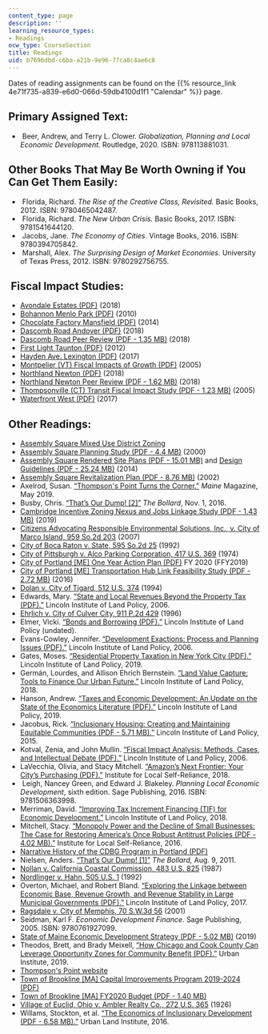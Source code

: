 ```yaml
---
content_type: page
description: ''
learning_resource_types:
- Readings
ocw_type: CourseSection
title: Readings
uid: b7696dbd-c6ba-a21b-9e96-77ca8c4ae6c8
---
```


Dates of reading assignments can be found on the {{% resource_link 4e71f735-a839-e6d0-066d-59db4100d1f1 "Calendar" %}} page.

Primary Assigned Text:
----------------------

*    Beer, Andrew, and Terry L. Clower. _Globalization, Planning and Local Economic Development._ Routledge, 2020. ISBN: 978113881031.

Other Books That May Be Worth Owning if You Can Get Them Easily:
----------------------------------------------------------------

*    Florida, Richard. _The Rise of the Creative Class, Revisited._ Basic Books, 2012. ISBN: 9780465042487. 
*    Florida, Richard. _The New Urban Crisis._ Basic Books, 2017. ISBN: 9781541644120. 
*    Jacobs, Jane. _The Economy of Cities._ Vintage Books, 2016. ISBN: 9780394705842. 
*    Marshall, Alex. _The Surprising Design of Market Economies._ University of Texas Press, 2012. ISBN: 9780292756755.

 Fiscal Impact Studies:
-----------------------

*   [Avondale Estates (PDF)](https://www.avondaleestates.org/DocumentCenter/View/2409/Fiscal-Impact-Report) (2018)
*   [Bohannon Menlo Park (PDF)](https://www.menlopark.org/DocumentCenter/View/3034/Final-Fiscal-Impact-Analysis?bidId=) (2010)
*   [Chocolate Factory Mansfield (PDF)](https://www.mansfieldma.com/DocumentCenter/View/607/Fiscal-Impact-PDF) (2014)
*   [Dascomb Road Andover (PDF)](https://andoverma.gov/DocumentCenter/View/5380/20180601-Dascomb-Road-Project-Fiscal-Impact-Analysis-All-Commercial-Plan) (2018)
*   [Dascomb Road Peer Review (PDF - 1.35 MB)](https://andoverma.gov/DocumentCenter/View/5417/20181204-RKG-Associates-Inc-Fiscal-Impact-Analysis-Peer-Review-No-1) (2018)
*   [First Light Taunton (PDF)](https://www.taunton-ma.gov/sites/g/files/vyhlif1311/f/uploads/hra-_fiscal_impact_report.pdf) (2012)
*   [Hayden Ave. Lexington (PDF)](https://www.lexingtonma.gov/sites/g/files/vyhlif3351/f/pages/9._fiscal_impact_analysis.pdf) (2017)
*   [Montpelier (VT) Fiscal Impacts of Growth (PDF)](https://www.montpelier-vt.org/DocumentCenter/View/1424/A-Study-and-Analysis-of-the-Fiscal-Impacts-of-Growth-in-the-City-of-Montpelier-PDF?bidId=) (2005)
*   [Northland Newton (PDF)](https://www.newtonma.gov/home/showpublisheddocument?id=49313) (2018)
*   [Northland Newton Peer Review (PDF - 1.62 MB)](http://www.newtonma.gov/civicax/filebank/documents/101146) (2018)
*   [Thompsonville (CT) Transit Fiscal Impact Study (PDF - 1.23 MB)](https://www.enfield-ct.gov/DocumentCenter/View/6537/Thompsonville-Transit-Center---Economic-and-Fiscal-Impact-Study) (2005)
*   [Waterfront West (PDF)](https://www.cityofnewburyport.com/sites/g/files/vyhlif3521/f/uploads/6_-_fiscal_impact_analysis_-_waterfront_west.pdf) (2017)

Other Readings:
---------------

*   [Assembly Square Mixed Use District Zoning](https://library.municode.com/ma/somerville/codes/zoning_ordinances?nodeId=Chapter%207%20-%20Special%20Districts)
*   [Assembly Square Planning Study (PDF - 4.4 MB)](http://archive.somervillema.gov/sites/default/files/documents/asps2.pdf) (2000)
*   [Assembly Square Rendered Site Plans (PDF - 15.01 MB)](http://archive.somervillema.gov/sites/default/files/documents/RenderedSitePlans.pdf) and [Design Guidelines (PDF - 25.24 MB)](http://archive.somervillema.gov/sites/default/files/documents/DesignGuidelines.pdf) (2014)
*    [Assembly Square Revitalization Plan (PDF - 8.76 MB)](http://archive.somervillema.gov/sites/default/files/documents/Assembly%20Square%20Revit%20Plan.pdf) (2002)   
*   Axelrod, Susan. [“Thompson's Point Turns the Corner.”](https://www.themainemag.com/features/thompsons-point-turns-the-corner/) _Maine_ Magazine, May 2019.
*   Busby, Chris. [“That’s Our Dump! \[2\]”](https://thebollard.com/2016/11/01/thats-our-dump-2/) _The Bollard_, Nov. 1, 2016.
*   [Cambridge Incentive Zoning Nexus and Jobs Linkage Study (PDF - 1.43 MB)](https://www.cambridgema.gov/news/~/media/69F3CEE26609432EA86CCC6C72E73C59.ashx) (2019) 
*   [Citizens Advocating Responsible Environmental Solutions, Inc., v. City of Marco Island, 959 So.2d 203](https://scholar.google.com/scholar_case?case=7996334369085967084&q=Citizens+Advocating+Responsible+Environmental+Solutions,+Inc.,+v.+Cit%E2%80%A6) (2007)
*   [City of Boca Raton v. State, 595 So.2d 25](https://scholar.google.com/scholar_case?case=3756918873607349095&q=City+of+Boca+Raton+v.+State,+595+So.2d+25+) (1992)
*   [City of Pittsburgh v. Alco Parking Corporation, 417 U.S. 369](https://scholar.google.com/scholar_case?case=4634847201439227307&q=City+of+Pittsburgh+v.+Alco+Parking+Corporation,+417+U.S.+369+) (1974)
*   [City of Portland \[ME\] One Year Action Plan (PDF)](http://www.portlandprf.com/DocumentCenter/View/25904/Action-Plan-2019) FY 2020 (FFY2019)
*   [City of Portland \[ME\] Transportation Hub Link Feasibility Study (PDF - 2.72 MB)](https://www.portlandmaine.gov/DocumentCenter/View/14793) (2016)
*   [Dolan v. City of Tigard, 512 U.S. 374](https://scholar.google.com/scholar_case?case=8551511773686011796&q=Dolan+v.+City+of+Tigard,+512+U.S.+374+) (1994)
*   Edwards, Mary. [“State and Local Revenues Beyond the Property Tax (PDF).”](https://citeseerx.ist.psu.edu/viewdoc/download?doi=10.1.1.626.8474&rep=rep1&type=pdf) Lincoln Institute of Land Policy, 2006.
*   [Ehrlich v. City of Culver City, 911 P.2d 429](https://scholar.google.com/scholar_case?case=15419432935028874278&q=Ehrlich+v.+City+of+Culver+City,+911+P.2d+429+) (1996)
*   Elmer, Vicki. [“Bonds and Borrowing (PDF).”](https://www.cdfa.net/cdfa/cdfaweb.nsf/ord/201410_BondsAndBorrowing2006.html/$file/elmer-bonds.pdf) Lincoln Institute of Land Policy (undated).
*   Evans-Cowley, Jennifer. [“Development Exactions: Process and Planning Issues (PDF).”](http://www.impactfees.com/publications%20pdf/evans-cowley-planning.pdf) Lincoln Institute of Land Policy, 2006.
*   Gates, Moses. [“Residential Property Taxation in New York City (PDF).”](https://www.lincolninst.edu/sites/default/files/pubfiles/gates_wp19mg1.pdf) Lincoln Institute of Land Policy, 2019. 
*   Germán, Lourdes, and Allison Ehrich Bernstein. [“Land Value Capture: Tools to Finance Our Urban Future.”](https://www.lincolninst.edu/publications/policy-briefs/land-value-return) Lincoln Institute of Land Policy, 2018. 
*   Hanson, Andrew. [“Taxes and Economic Development: An Update on the State of the Economics Literature (PDF).”](https://www.lincolninst.edu/sites/default/files/pubfiles/hanson_wp19ah2.pdf) Lincoln Institute of Land Policy, 2019. 
*   Jacobus, Rick. [“Inclusionary Housing: Creating and Maintaining Equitable Communities (PDF - 5.71 MB).”](https://www.lincolninst.edu/sites/default/files/pubfiles/inclusionary-housing-full_0.pdf) Lincoln Institute of Land Policy, 2015. 
*   Kotval, Zenia, and John Mullin. [“Fiscal Impact Analysis: Methods, Cases, and Intellectual Debate (PDF).”](https://www.lincolninst.edu/sites/default/files/pubfiles/kotval-wp06zk2.pdf) Lincoln Institute of Land Policy, 2006. 
*   LaVecchia, Olivia, and Stacy Mitchell. [“Amazon’s Next Frontier: Your City’s Purchasing (PDF).”](https://ilsr.org/wp-content/uploads/2018/07/ILSR_AmazonsNextFrontier_Final.pdf) Institute for Local Self-Reliance, 2018.
*    Leigh, Nancey Green, and Edward J. Blakeley. _Planning Local Economic Development_, sixth edition. Sage Publishing, 2016. ISBN: 9781506363998.
*   Merriman, David. [“Improving Tax Increment Financing (TIF) for Economic Development.”](https://www.lincolninst.edu/publications/policy-focus-reports/improving-tax-increment-financing-tif-economic-development) Lincoln Institute of Land Policy, 2018. 
*   Mitchell, Stacy. [“Monopoly Power and the Decline of Small Businesses: The Case for Restoring America’s Once Robust Antitrust Policies (PDF - 4.02 MB).”](https://ilsr.org/wp-content/uploads/2018/03/MonopolyPower-SmallBusiness.pdf) Institute for Local Self-Reliance, 2016.
*   [Narrative History of the CDBG Program in Portland (PDF)](http://www.portlandprf.com/DocumentCenter/View/20527)
*   Nielsen, Anders. [“That’s Our Dump! \[1\]”](https://thebollard.com/2011/08/09/thats-our-dump/) _The Bollard,_ Aug. 9, 2011.
*   [Nollan v. California Coastal Commission, 483 U.S. 825](https://scholar.google.com/scholar_case?case=10841693014473793601&q=+Nollan+v.+California+Coastal+Commission,+483+U.S.+825+) (1987)
*   [Nordlinger v. Hahn, 505 U.S. 1](https://supreme.justia.com/cases/federal/us/505/1/) (1992)
*   Overton, Michael, and Robert Bland. [“Exploring the Linkage between Economic Base, Revenue Growth, and Revenue Stability in Large Municipal Governments (PDF).”](https://www.lincolninst.edu/sites/default/files/pubfiles/overton_wp17mo1.pdf) Lincoln Institute of Land Policy, 2017.
*   [Ragsdale v. City of Memphis, 70 S.W.3d 56](https://scholar.google.com/scholar_case?case=2199090349180422202&q=Ragsdale+v.+City+of+Memphis,+70+S.W.3d+56+) (2001)
*   Seidman, Karl F. _Economic Development Finance_. Sage Publishing, 2005. ISBN: 9780761927099.
*   [State of Maine Economic Development Strategy (PDF - 5.02 MB)](https://www.maine.gov/decd/sites/maine.gov.decd/files/inline-files/DECD_120919_sm.pdf) (2019)
*   Theodos, Brett, and Brady Meixell, [“How Chicago and Cook County Can Leverage Opportunity Zones for Community Benefit (PDF).”](https://www.urban.org/sites/default/files/publication/99586/how_chicago_and_cook_county_can_leverage_opportunity_zones_for_community_benefit_1.pdf) Urban Institute, 2019. 
*   [Thompson's Point website](https://www.thompsonspoint.com/)
*   [Town of Brookline \[MA\] Capital Improvements Program 2019-2024 (PDF)](https://www.brooklinema.gov/DocumentCenter/View/13397/FY2019_2024-Preliminary-Capital-Improvement-Program-CIP-Project-Descriptions-PDF)
*   [Town of Brookline \[MA\] FY2020 Budget (PDF - 1.40 MB)](https://www.brooklinema.gov/DocumentCenter/View/18640/FY2020-Budget---Powerpoint-Presentation-to-the-Select-Board-PDF)
*   [Village of Euclid, Ohio v. Ambler Realty Co., 272 U.S. 365](https://scholar.google.com/scholar_case?case=8376015914752485063&q=Village+of+Euclid,+Ohio+v.+Ambler+Realty+Co.,+272+U.S.+365+) (1926)
*   Willams, Stockton, et al. [“The Economics of Inclusionary Development (PDF - 6.58 MB).”](https://uli.org/wp-content/uploads/ULI-Documents/Economics-of-Inclusionary-Zoning.pdf) Urban Land Institute, 2016.